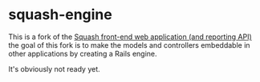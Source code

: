 # squash-engine

This is a fork of the [Squash front-end web application (and reporting API)](https://github.com/SquareSquash/web) the goal of this fork is to make the models and controllers embeddable in other applications by creating a Rails engine.

It's obviously not ready yet.